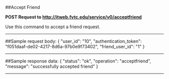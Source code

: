 ##Accept Friend

**POST Request to http://itweb.fvtc.edu/service/v0/acceptfriend**

Use this command to accept a friend request. 


* * *

##Sample request body: 
	{
    "user_id": "10",
    "authentication_token": "f051daaf-de02-4217-8d6a-97b0e9f73402",
    "friend_user_id": "1"
	}
* * *

##Sample response data:
	{
    "status": "ok",
    "operation": "acceptfriend",
    "message": "successfully accepted friend"
	}
* * *